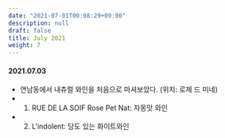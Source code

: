 ```yaml
---
date: "2021-07-01T00:08:29+09:00"
description: null
draft: false
title: July 2021
weight: 7
---
```


#### 2021.07.03
- 연남동에서 내츄럴 와인을 처음으로 마셔보았다. (위치: 로제 드 미네)
- 1) RUE DE LA SOIF Rose Pet Nat: 자몽맛 와인
- 2) L'indolent: 당도 있는 화이트와인